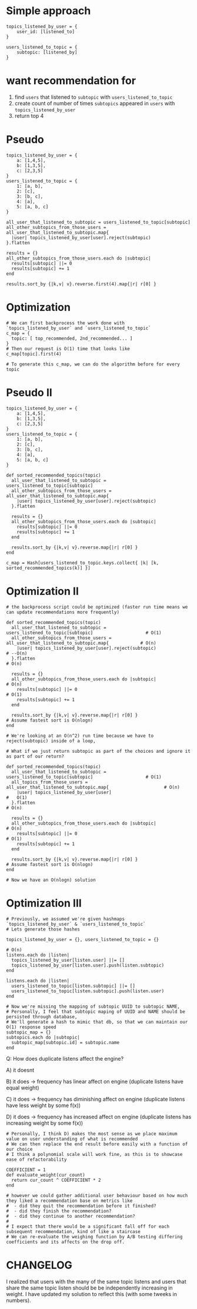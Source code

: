 # Simple approach
````
topics_listened_by_user = {
    user_id: [listened_to]
}

users_listened_to_topic = {
    subtopic: [listened_by]
}
````

# want recommendation for <subtopic>
1) find `users` that listened to `subtopic` with `users_listened_to_topic`
2) create count of number of times `subtopics` appeared in `users` with `topics_listened_by_user`
3) return top 4

# Pseudo
````
topics_listened_by_user = {
    a: [1,4,5],
    b: [1,3,5],
    c: [2,3,5]
}
users_listened_to_topic = {
    1: [a, b],
    2: [c],
    3: [b, c],
    4: [a],
    5: [a, b, c]
}

all_user_that_listened_to_subtopic = users_listened_to_topic[subtopic]
all_other_subtopics_from_those_users = all_user_that_listened_to_subtopic.map{
  |user| topics_listened_by_user[user].reject(subtopic)
}.flatten

results = {}
all_other_subtopics_from_those_users.each do |subtopic|
  results[subtopic] ||= 0
  results[subtopic] += 1
end

results.sort_by {|k,v| v}.reverse.first(4).map{|r| r[0] }
````

# Optimization
````
# We can first backprocess the work done with `topics_listened_by_user` and `users_listened_to_topic`
c_map = {
  topic: [ top_recommended, 2nd_recommended... ]
}
# Then our request is O(1) time that looks like
c_map[topic].first(4)

# To generate this c_map, we can do the algorithm before for every topic
````

# Pseudo II
````
topics_listened_by_user = {
    a: [1,4,5],
    b: [1,3,5],
    c: [2,3,5]
}
users_listened_to_topic = {
    1: [a, b],
    2: [c],
    3: [b, c],
    4: [a],
    5: [a, b, c]
}

def sorted_recommended_topics(topic)
  all_user_that_listened_to_subtopic = users_listened_to_topic[subtopic]
  all_other_subtopics_from_those_users = all_user_that_listened_to_subtopic.map{
    |user| topics_listened_by_user[user].reject(subtopic)
  }.flatten

  results = {}
  all_other_subtopics_from_those_users.each do |subtopic|
    results[subtopic] ||= 0
    results[subtopic] += 1
  end

  results.sort_by {|k,v| v}.reverse.map{|r| r[0] }
end

c_map = Hash[users_listened_to_topic.keys.collect{ |k| [k, sorted_recommended_topics(k)] }]
````

# Optimization II
````
# the backprocess script could be optimized (faster run time means we can update recommendations more frequently)

def sorted_recommended_topics(topic)
  all_user_that_listened_to_subtopic = users_listened_to_topic[subtopic]                    # O(1)
  all_other_subtopics_from_those_users = all_user_that_listened_to_subtopic.map{            # O(n)
    |user| topics_listened_by_user[user].reject(subtopic)                                   # --O(n)
  }.flatten                                                                                 # O(n)

  results = {}
  all_other_subtopics_from_those_users.each do |subtopic|                                   # O(n)
    results[subtopic] ||= 0                                                                 # O(1)
    results[subtopic] += 1
  end

  results.sort_by {|k,v| v}.reverse.map{|r| r[0] }                                          # Assume fastest sort is O(nlogn)
end

# We're looking at an O(n^2) run time because we have to reject(subtopic) inside of a loop,

# What if we just return subtopic as part of the choices and ignore it as part of our return?

def sorted_recommended_topics(topic)
  all_user_that_listened_to_subtopic = users_listened_to_topic[subtopic]                    # O(1)
  all_topics_from_those_users = all_user_that_listened_to_subtopic.map{                     # O(n)
    |user| topics_listened_by_user[user]                                                    #   O(1)
  }.flatten                                                                                 # O(n)

  results = {}
  all_other_subtopics_from_those_users.each do |subtopic|                                   # O(n)
    results[subtopic] ||= 0                                                                 # O(1)
    results[subtopic] += 1
  end

  results.sort_by {|k,v| v}.reverse.map{|r| r[0] }                                          # Assume fastest sort is O(nlogn)
end

# Now we have an O(nlogn) solution
````

# Optimization III
````
# Previously, we assumed we're given hashmaps `topics_listened_by_user` & `users_listened_to_topic`
# Lets generate those hashes

topics_listened_by_user = {}, users_listened_to_topic = {}

# O(n)
listens.each do |listen|
  topics_listened_by_user[listen.user] ||= []
  topics_listened_by_user[listen.user].push(listen.subtopic)
end

listens.each do |listen|
  users_listened_to_topic[listen.subtopic] ||= []
  users_listened_to_topic[listen.subtopic].push(listen.user)
end

# Now we're missing the mapping of subtopic UUID to subtopic NAME,
# Personally, I feel that subtopic maping of UUID and NAME should be persisted through database,
# We'll generate a hash to mimic that db, so that we can maintain our O(1) response speed
subtopic_map = {}
subtopics.each do |subtopic|
  subtopic_map[subtopic.id] = subtopic.name
end
````

Q: How does duplicate listens affect the engine?

A) it doesnt

B) it does -> frequency has linear affect on engine (duplicate listens have equal weight)

C) it does -> frequency has diminishing affect on engine (duplicate listens have less weight by some f(x))

D) it does -> frequency has increased affect on engine (duplicate listens has increasing weight by some f(x))

````
# Personally, I think D) makes the most sense as we place maximum value on user understanding of what is recommended
# We can then replace the end result before easily with a function of our choice
# I think a polynomial scale will work fine, as this is to showcase ease of refactorability

COEFFICIENT = 1
def evaluate_weight(cur_count)
  return cur_count ^ COEFFICIENT * 2
end

# however we could gather additional user behaviour based on how much they liked a recommendation base on metrics like
#  - did they quit the recommendation before it finished?
#  - did they finish the recommendation?
#  - did they continue to another recommendation?
#
# I expect that there would be a significant fall off for each subsequent recommendation, kind of like a staircase
# We can re-evaluate the weighing function by A/B testing differing coefficients and its affects on the drop off.
````

# CHANGELOG
I realized that users with the many of the same topic listens and users that share the same topic listen should be be independently increasing in weight. I have updated my solution to reflect this (with some tweeks in numbers).